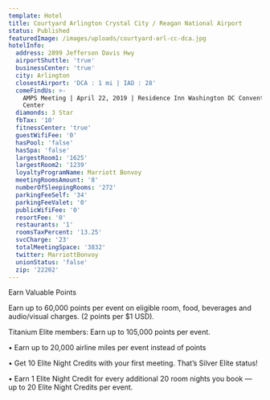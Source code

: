 ```yaml
---
template: Hotel
title: Courtyard Arlington Crystal City / Reagan National Airport
status: Published
featuredImage: /images/uploads/courtyard-arl-cc-dca.jpg
hotelInfo:
  address: 2899 Jefferson Davis Hwy
  airportShuttle: 'true'
  businessCenter: 'true'
  city: Arlington
  closestAirport: 'DCA : 1 mi | IAD : 28'
  comeFindUs: >-
    AMPS Meeting | April 22, 2019 | Residence Inn Washington DC Convention
    Center
  diamonds: 3 Star
  fbTax: '10'
  fitnessCenter: 'true'
  guestWifiFee: '0'
  hasPool: 'false'
  hasSpa: 'false'
  largestRoom1: '1625'
  largestRoom2: '1239'
  loyaltyProgramName: Marriott Bonvoy
  meetingRoomsAmount: '8'
  numberOfSleepingRooms: '272'
  parkingFeeSelf: '34'
  parkingFeeValet: '0'
  publicWifiFee: '0'
  resortFee: '0'
  restaurants: '1'
  roomsTaxPercent: '13.25'
  svcCharge: '23'
  totalMeetingSpace: '3832'
  twitter: MarriottBonvoy
  unionStatus: 'false'
  zip: '22202'
---
```

Earn Valuable Points

Earn up to 60,000 points per event on eligible room, food, beverages and audio/visual charges. (2 points per $1 USD). 

Titanium Elite members: Earn up to 105,000 points per event.

•	Earn up to 20,000 airline miles per event instead of points

•	Get 10 Elite Night Credits with your first meeting. That’s Silver Elite status!

•	Earn 1 Elite Night Credit for every additional 20 room nights you book — up to 20 Elite Night Credits per event.
